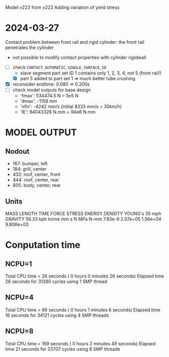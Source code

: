 Model v223 from v222
Adding variation of yield stress

# 2024-03-27
Contact problem between front rail and rigid cylinder:
the front rail penetrates the cylinder
- not possible to modify contact properties with cylinder rigidwall
- [ ] check `CONTACT_AUTOMATIC_SINGLE_SURFACE_ID`
  - slave segment part set ID 1 contains only 1, 2, 3, 4; not 5 (front rail!)
  - [x] part 5 added to part set 1 => much better tube crushing
- [x] reconsider endtime: 0.080 => 0.200s
- [ ] check model outputs for base design
  - 'fmax': 534474.5 N = 5e5 N
  - 'dmax': -1158 mm
  - 'vfin': -4242 mm/s  (initial 8333 mm/s = 30km/h)
  - 'IE': 94043328 N.mm = 94e6 N.mm


# MODEL OUTPUT
## Nodout
* 167: bumper, left
* 184: grill, center
* 432: roof, center, front
* 444: roof, center, rear
* 605: body, center, rear

## Units
MASS  LENGTH   TIME  FORCE  STRESS  ENERGY  DENSITY  YOUNG's   35 mph     GRAVITY
                                                               56.33 kph
tonne mm       s     N      MPa     N-mm    7.83e-9  2.07e+05  1.56e+04   9.806e+03

# Conputation time
## NCPU=1
 Total CPU time     =        26 seconds (   0 hours  0 minutes 26 seconds)
 Elapsed time      26 seconds for   31280 cycles using  1 SMP thread

## NCPU=4
 Total CPU time     =        66 seconds (   0 hours  1 minutes  6 seconds)
 Elapsed time      16 seconds for   34121 cycles using  4 SMP threads

## NCPU=8
 Total CPU time     =       169 seconds (   0 hours  2 minutes 49 seconds)
 Elapsed time      21 seconds for   33707 cycles using  8 SMP threads
